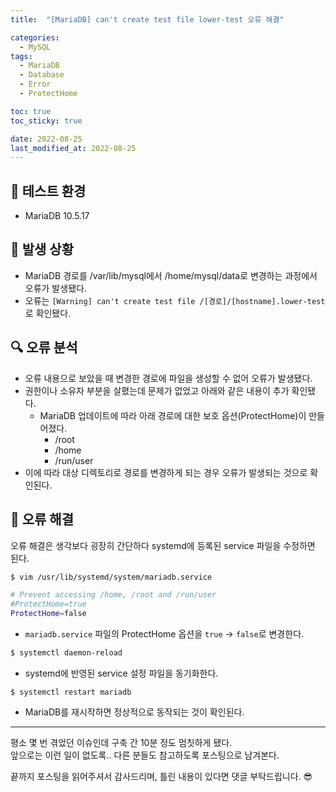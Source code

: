 ```yaml
---
title:  "[MariaDB] can't create test file lower-test 오류 해결"

categories:
  - MySQL
tags:
  - MariaDB
  - Database
  - Error
  - ProtectHome

toc: true
toc_sticky: true

date: 2022-08-25
last_modified_at: 2022-08-25
---
```


## 🎇 테스트 환경
- MariaDB 10.5.17

## 🤔 발생 상황
- MariaDB 경로를 /var/lib/mysql에서 /home/mysql/data로 변경하는 과정에서 오류가 발생됐다.  
- 오류는 `[Warning] can't create test file /[경로]/[hostname].lower-test`로 확인됐다.

## 🔍 오류 분석
- 오류 내용으로 보았을 때 변경한 경로에 파일을 생성할 수 없어 오류가 발생됐다.
- 권한이나 소유자 부분을 살폈는데 문제가 없었고 아래와 같은 내용이 추가 확인됐다.
  - MariaDB 업데이트에 따라 아래 경로에 대한 보호 옵션(ProtectHome)이 만들어졌다.
    - /root
    - /home
    - /run/user
- 이에 따라 대상 디렉토리로 경로를 변경하게 되는 경우 오류가 발생되는 것으로 확인된다.

## 🔧 오류 해결
오류 해결은 생각보다 굉장히 간단하다 systemd에 등록된 service 파일을 수정하면 된다.

```bash
$ vim /usr/lib/systemd/system/mariadb.service

# Prevent accessing /home, /root and /run/user
#ProtectHome=true
ProtectHome=false
```
- `mariadb.service` 파일의 ProtectHome 옵션을 `true` &rarr; `false`로 변경한다.

```bash
$ systemctl daemon-reload
```
- systemd에 반영된 service 설정 파일을 동기화한다.

```
$ systemctl restart mariadb
```
- MariaDB를 재시작하면 정상적으로 동작되는 것이 확인된다.

---

평소 몇 번 겪었던 이슈인데 구축 간 10분 정도 멈칫하게 됐다.  
앞으로는 이런 일이 없도록.. 다른 분들도 참고하도록 포스팅으로 남겨본다.

끝까지 포스팅을 읽어주셔서 감사드리며, 틀린 내용이 있다면 댓글 부탁드립니다. 😎